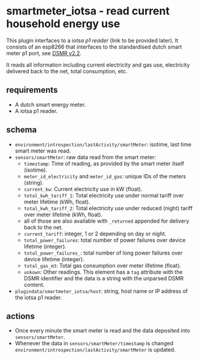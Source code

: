 # smartmeter_iotsa - read current household energy use

This plugin interfaces to a _iotsa p1 reader_ (link to be provided later). It consists of an esp8266 that interfaces to the standardised dutch smart meter p1 port, see [DSMR v2.2](http://www.netbeheernederland.nl/themas/dossier/documenten/).

It reads all information including current electricity and gas use, electricity delivered back to the net, total consumption, etc.

## requirements

* A dutch smart energy meter.
* A iotsa p1 reader.

## schema

* `environment/introspection/lastActivity/smartMeter`: isotime, last time smart meter was read.
* `sensors/smartMeter`: raw data read from the smart meter:
	* `timestamp`: Time of reading, as provided by the smart meter itself (isotime).
	* `meter_id_electricity` and `meter_id_gas`: unique IDs of the meters (string).
	* `current_kw`: Current electricity use in kW (float).
	* `total_kwh_tariff_1`: Total electricity use under normal tariff over meter lifetime (kWh, float).
	* `total_kwh_tariff_2`: Total electricity use under reduced (night) tariff over meter lifetime (kWh, float).
	* all of those are also available with `_returned` appended for delivery back to the net.
	* `current_tariff`: integer, 1 or 2 depending on day or night.
	* `total_power_failures`: total number of power failures over device lifetime (integer).
	* `total_power_failures_`: total number of long power failures over device lifetime (integer).
	* `total_gas_m3`: Total gas consumption over meter lifetime (float).
	* `unkown`: Other readings. This element has a `tag` attribute with the DSMR identifier and the data is a string with the unparsed DSMR content.
* `plugindata/smartmeter_iotsa/host`: string, host name or IP address of the iotsa p1 reader.
## actions

* Once every minute the smart meter is read and the data deposited into `sensors/smartMeter`.
* Whenever the data in `sensors/smartMeter/timestamp` is changed `environment/introspection/lastActivity/smartMeter` is updated.